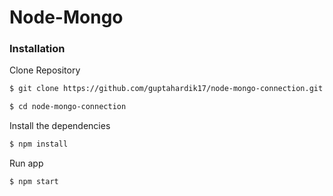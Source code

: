 # Node-Mongo

### Installation

Clone Repository
```sh
$ git clone https://github.com/guptahardik17/node-mongo-connection.git
```
```sh
$ cd node-mongo-connection
```

Install the dependencies

```sh
$ npm install
```

Run app

```sh
$ npm start
```
